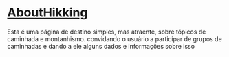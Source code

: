 # [AboutHikking](https://touzand.github.io/about-hiking/)

Esta é uma página de destino simples, mas atraente, sobre tópicos de caminhada e montanhismo. convidando o usuário a participar de grupos de caminhadas e dando a ele alguns dados e informações sobre isso
